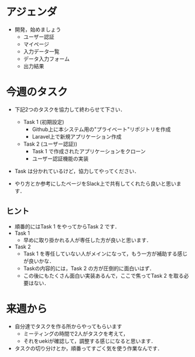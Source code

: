 # アジェンダ

- 開発，始めましょう
  - ユーザー認証
  - マイページ
  - 入力データ一覧
  - データ入力フォーム
  - 出力結果

# 今週のタスク

- 下記2つのタスクを協力して終わらせて下さい．
  - Task 1 (初期設定)
    - Github上に本システム用の"プライベート"リポジトリを作成
    - Laravel上で新規アプリケーション作成
  - Task 2 (ユーザー認証))
    - Task 1 で作成されたアプリケーションをクローン
    - ユーザー認証機能の実装

- Task は分かれているけど，協力してやってください．
- やり方とか参考にしたページをSlack上で共有してくれたら良いと思います．

## ヒント

- 順番的にはTask 1 をやってからTask 2 です．
- Task 1
  - 早めに取り掛かれる人が専任した方が良いと思います．
- Task 2
  - Task 1 を専任していない人がメインになって，もう一方が補助する感じが良いかな．
  - Taskの内容的には，Task 2 の方が圧倒的に面白いはず．
  - この後にもたくさん面白い実装あるんで，ここで焦ってTask 2 を取る必要はない．

# 来週から

- 自分達でタスクを作る所からやってもらいます
  - ミーティングの時間で2人がタスクを考えて，
  - それをuekiが確認して，調整する感じになると思います．
- タスクの切り分けとか，順番ってすごく気を使う作業なんです．
